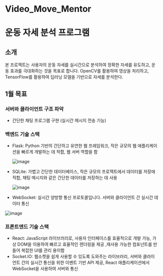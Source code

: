 # Video_Move_Mentor


# 운동 자세 분석 프로그램

## 소개

본 프로젝트는 사용자의 운동 자세를 실시간으로 분석하여 정확한 자세를 유도하고, 운동 효과를 극대화하는 것을 목표로 합니다. OpenCV를 활용하여 영상을 처리하고, TensorFlow를 활용하여 딥러닝 모델을 기반으로 자세를 분석한다.

## 1월 목표
### 서버와 클라이언트 구조 파악
- 간단한 채팅 프로그램 구현 (실시간 메시지 전송 기능)


### 백엔드 기술 스택
- Flask: Python 기반의 간단하고 유연한 웹 프레임워크, 작은 규모의 웹 애플리케이션을 빠르게 개발하는 데 적합, 웹 서버 역할을 함

  ![image](https://github.com/user-attachments/assets/4f55b5a8-1273-4d25-9bac-bc2ffc48e749)

- SQLite: 가볍고 간단한 데이터베이스, 작은 규모의 프로젝트에서 데이터를 저장에 적합, 채팅 메시지와 같은 간단한 데이터를 저장하는 데 사용

  ![image](https://github.com/user-attachments/assets/0da4be49-57f9-457b-ac66-7564ec1da0d2)

- WebSocket: 실시간 양방향 통신 프로토콜입니다. 서버와 클라이언트 간 실시간 데이터 통신

 ![image](https://github.com/user-attachments/assets/06138f70-b237-463e-85ae-a066f1296934)


### 프론트엔드 기술 스택
- React: JavaScript 라이브러리로, 사용자 인터페이스를 효율적으로 개발 가능, 가상 DOM을 이용하여 빠르고 효율적인 렌더링을 제공 ,재사용 가능한 컴포넌트를 만들어 복잡한 UI를 관리 용이함
- Socket.IO: 웹소켓을 쉽게 사용할 수 있도록 도와주는 라이브러리, 서버와 클라이언트 간의 실시간 통신을 위한 이벤트 기반 API 제공, React 애플리케이션에서 WebSocket을 사용하여 서버와 통신
